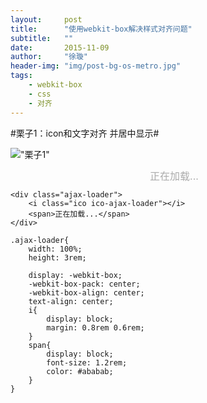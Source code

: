 ```yaml
---
layout:     post
title:      "使用webkit-box解决样式对齐问题"
subtitle:   ""
date:       2015-11-09
author:     "徐璇"
header-img: "img/post-bg-os-metro.jpg"
tags:
    - webkit-box
    - css
    - 对齐
---
```


#栗子1：icon和文字对齐   并居中显示#

!["栗子1"](../../../../imgPost/2015-11-09/1.png)


<style type="text/css">
    .ajax-loader{
        width: 100%;
        height: 20px;
        display: -webkit-box;
        -webkit-box-pack: center;
        -webkit-box-align: center;
        text-align: center;
    }
    .ajax-loader i{
        display: block;
        background: url("../../../../imgPost/2015-11-09/ajax-loader.gif") no-repeat;
        width: 16px;
        height: 16px;
        background-size: contain;
        margin-right: 4px;
    }
    .ajax-loader span{
        display: block;
        font-size: 16px;
        color: #ababab;
    }
</style>

<div class="ajax-loader">
    <i class="ico ico-ajax-loader"></i>
    <span>正在加载...</span>
</div>


```
<div class="ajax-loader">
    <i class="ico ico-ajax-loader"></i>
    <span>正在加载...</span>
</div>

.ajax-loader{
    width: 100%;
    height: 3rem;
    
    display: -webkit-box;
    -webkit-box-pack: center;
    -webkit-box-align: center;
    text-align: center;
    i{
        display: block;
        margin: 0.8rem 0.6rem;
    }
    span{
        display: block;
        font-size: 1.2rem;
        color: #ababab;
    }
}
```

